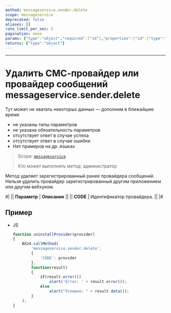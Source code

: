 ```yaml
---
method: messageservice.sender.delete
scope: messageservice
deprecated: false
aliases: []
rate_limit_per_sec: 2
pagination: none
params: {"type":"object","required":["id"],"properties":{"id":{"type":"integer"}}}
returns: {"type":"object"}
---
```



---

# Удалить СМС-провайдер или провайдер сообщений messageservice.sender.delete



Тут может не хватать некоторых данных — дополним в ближайшее время







- не указаны типы параметров
- не указана обязательность параметров
- отсутствует ответ в случае успеха
- отсутствует ответ в случае ошибки
- Нет примеров на др. языках





> Scope: [`messageservice`](../scopes/permissions.md)
>
> Кто может выполнять метод: администратор

Метод удаляет зарегистрированный ранее провайдера сообщений. Нельзя удалить провайдер зарегистрированный другим приложением или другим вебхуком.

#|
|| **Параметр** | **Описание** ||
|| **CODE** | Идентификатор провайдера. ||
|#



## Пример



- JS

    ```js
    function uninstallProvider(provider)
    {
        BX24.callMethod(
            'messageservice.sender.delete',
            {
                'CODE': provider
            },
            function(result)
            {
                if(result.error())
                    alert('Error: ' + result.error());
                else
                    alert("Успешно: " + result.data());
            }
        );
    }
    ```




